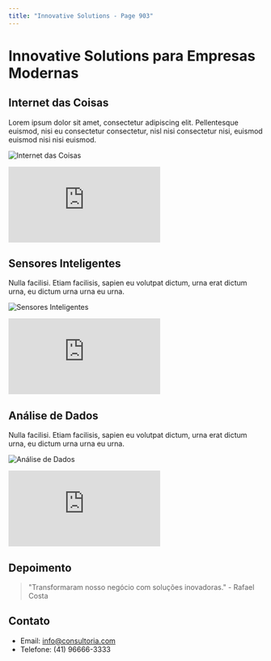 ```yaml
---
title: "Innovative Solutions - Page 903"
---
```


# Innovative Solutions para Empresas Modernas

## Internet das Coisas
Lorem ipsum dolor sit amet, consectetur adipiscing elit. Pellentesque euismod, nisi eu consectetur consectetur, nisl nisi consectetur nisi, euismod euismod nisi nisi euismod.

![Internet das Coisas](https://source.unsplash.com/800x400/?iot,technology,devices,7636)
<iframe class="w-full h-64 object-cover rounded-lg shadow-lg my-4" src="https://www.youtube.com/embed/ejubeppy9mc" frameborder="0" allowfullscreen></iframe>

## Sensores Inteligentes
Nulla facilisi. Etiam facilisis, sapien eu volutpat dictum, urna erat dictum urna, eu dictum urna urna eu urna.

![Sensores Inteligentes](https://source.unsplash.com/800x400/?smart,sensor,technology,4486)
<iframe class="w-full h-64 object-cover rounded-lg shadow-lg my-4" src="https://www.youtube.com/embed/XT35XdL0frc" frameborder="0" allowfullscreen></iframe>

## Análise de Dados
Nulla facilisi. Etiam facilisis, sapien eu volutpat dictum, urna erat dictum urna, eu dictum urna urna eu urna.

![Análise de Dados](https://source.unsplash.com/800x400/?data,analytics,computer,7228)
<iframe class="w-full h-64 object-cover rounded-lg shadow-lg my-4" src="https://www.youtube.com/embed/l3Ea_hq9vW4" frameborder="0" allowfullscreen></iframe>

## Depoimento
> "Transformaram nosso negócio com soluções inovadoras." - Rafael Costa

## Contato
- Email: info@consultoria.com
- Telefone: (41) 96666-3333
